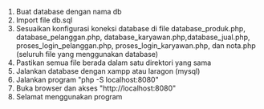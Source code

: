 1. Buat database dengan nama db
2. Import file db.sql
3. Sesuaikan konfigurasi koneksi database di file database_produk.php, database_pelanggan.php, database_karyawan.php,database_jual.php, proses_login_pelanggan.php, proses_login_karyawan.php, dan nota.php (seluruh file yang menggunakan database)
4. Pastikan semua file berada dalam satu direktori yang sama
5. Jalankan database dengan xampp atau laragon (mysql)
6. Jalankan program "php -S localhost:8080"
7. Buka browser dan akses "http://localhost:8080"
8. Selamat menggunakan program
